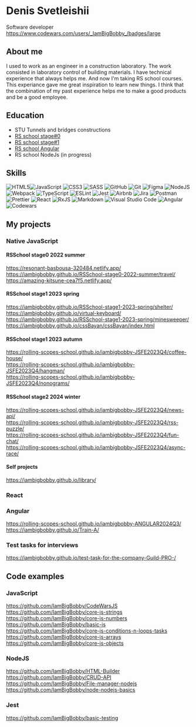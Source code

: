# Denis Svetleishii
Software developer  
https://www.codewars.com/users/_IamBigBobby_/badges/large
## About me
I used to work as an engineer in a construction laboratory. The work consisted in laboratory control of building materials. I have technical experience that always helps me. And now I'm taking RS school courses. This experiance gave me great inspiration to learn new things. I think that the combination of my past experience helps me to make a good products and be a good employee.

## Education  
* STU Tunnels and bridges constructions
* [RS school stage#0](https://app.rs.school/certificate/ake57cyp)
* [RS school stage#1](https://app.rs.school/certificate/llj1px5c)
* [RS school Angular](https://app.rs.school/certificate/fe76rjko)
* RS school NodeJs (in progress)

## Skills  
![HTML5](https://img.shields.io/badge/html5-%23E34F26.svg?style=for-the-badge&logo=html5&logoColor=white)![JavaScript](https://img.shields.io/badge/javascript-%23323330.svg?style=for-the-badge&logo=javascript&logoColor=%23F7DF1E) ![CSS3](https://img.shields.io/badge/css3-%231572B6.svg?style=for-the-badge&logo=css3&logoColor=white) ![SASS](https://img.shields.io/badge/SASS-hotpink.svg?style=for-the-badge&logo=SASS&logoColor=white) ![GitHub](https://img.shields.io/badge/github-%23121011.svg?style=for-the-badge&logo=github&logoColor=white) ![Git](https://img.shields.io/badge/git-%23F05033.svg?style=for-the-badge&logo=git&logoColor=white) ![Figma](https://img.shields.io/badge/figma-%23F24E1E.svg?style=for-the-badge&logo=figma&logoColor=white) ![NodeJS](https://img.shields.io/badge/node.js-6DA55F?style=for-the-badge&logo=node.js&logoColor=white) ![Webpack](https://img.shields.io/badge/webpack-%238DD6F9.svg?style=for-the-badge&logo=webpack&logoColor=black) ![TypeScript](https://img.shields.io/badge/typescript-%23007ACC.svg?style=for-the-badge&logo=typescript&logoColor=white) ![ESLint](https://img.shields.io/badge/ESLint-4B3263?style=for-the-badge&logo=eslint&logoColor=white) ![Jest](https://img.shields.io/badge/-jest-%23C21325?style=for-the-badge&logo=jest&logoColor=white) ![Airbnb](https://img.shields.io/badge/Airbnb-%23ff5a5f.svg?style=for-the-badge&logo=Airbnb&logoColor=white) ![Jira](https://img.shields.io/badge/jira-%230A0FFF.svg?style=for-the-badge&logo=jira&logoColor=white) ![Postman](https://img.shields.io/badge/Postman-FF6C37?style=for-the-badge&logo=postman&logoColor=white) ![Prettier](https://img.shields.io/badge/prettier-%23F7B93E.svg?style=for-the-badge&logo=prettier&logoColor=black) ![React](https://img.shields.io/badge/react-%2320232a.svg?style=for-the-badge&logo=react&logoColor=%2361DAFB) ![RxJS](https://img.shields.io/badge/rxjs-%23B7178C.svg?style=for-the-badge&logo=reactivex&logoColor=white) ![Markdown](https://img.shields.io/badge/markdown-%23000000.svg?style=for-the-badge&logo=markdown&logoColor=white) ![Visual Studio Code](https://img.shields.io/badge/Visual%20Studio%20Code-0078d7.svg?style=for-the-badge&logo=visual-studio-code&logoColor=white) ![Angular](https://img.shields.io/badge/angular-%23DD0031.svg?style=for-the-badge&logo=angular&logoColor=white)  ![Codewars](https://img.shields.io/badge/Codewars-B1361E?style=for-the-badge&logo=codewars&logoColor=grey)

## My projects
### Native JavaScript
#### RSSchool stage0 2022 summer  
https://resonant-basbousa-320484.netlify.app/  
https://iambigbobby.github.io/RSSchool-stage0-2022-summer/travel/  
https://amazing-kitsune-cea7f5.netlify.app/ 
#### RSSchool stage1 2023 spring
https://iambigbobby.github.io/RSSchool-stage1-2023-spring/shelter/  
https://iambigbobby.github.io/virtual-keyboard/  
https://iambigbobby.github.io/RSSchool-stage1-2023-spring/minesweeper/  
https://iambigbobby.github.io/cssBayan/cssBayan/index.html  
#### RSSchool stage1 2023 autumn  
https://rolling-scopes-school.github.io/iambigbobby-JSFE2023Q4/coffee-house/  
https://rolling-scopes-school.github.io/iambigbobby-JSFE2023Q4/hangman/  
https://rolling-scopes-school.github.io/iambigbobby-JSFE2023Q4/nonograms/  
#### RSSchool stage2 2024 winter  
https://rolling-scopes-school.github.io/iambigbobby-JSFE2023Q4/news-api/  
https://rolling-scopes-school.github.io/iambigbobby-JSFE2023Q4/rss-puzzle/  
https://rolling-scopes-school.github.io/iambigbobby-JSFE2023Q4/fun-chat/  
https://rolling-scopes-school.github.io/iambigbobby-JSFE2023Q4/async-race/  
#### Self projects
https://iambigbobby.github.io/library/  
### React
### Angular
https://rolling-scopes-school.github.io/iambigbobby-ANGULAR2024Q3/  
https://iambigbobby.github.io/Train-A/

### Test tasks for interviews  
https://iambigbobby.github.io/test-task-for-the-company-Guild-PRO-/  

## Code examples  
### JavaScript
https://github.com/IamBigBobby/CodeWarsJS  
https://github.com/IamBigBobby/core-js-strings  
https://github.com/IamBigBobby/core-js-numbers  
https://github.com/IamBigBobby/basic-js  
https://github.com/IamBigBobby/core-js-conditions-n-loops-tasks  
https://github.com/IamBigBobby/core-js-arrays  
https://github.com/IamBigBobby/core-js-objects  
### NodeJS  
https://github.com/IamBigBobby/HTML-Builder  
https://github.com/IamBigBobby/CRUD-API  
https://github.com/IamBigBobby/File-manager-nodejs  
https://github.com/IamBigBobby/node-nodejs-basics  
### Jest
https://github.com/IamBigBobby/basic-testing  


